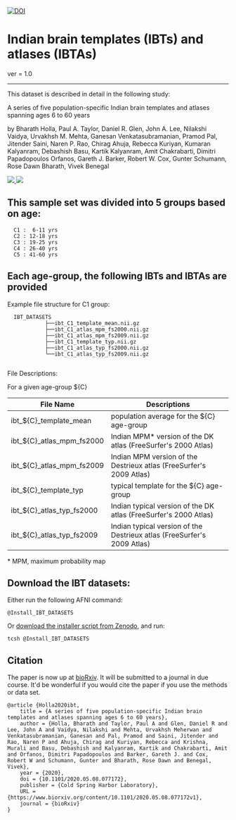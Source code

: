 
[![DOI](https://zenodo.org/badge/DOI/10.5281/zenodo.3817045.svg)](https://doi.org/10.5281/zenodo.3817045)


# Indian brain templates (IBTs) and atlases (IBTAs)

ver = 1.0

----------------------------------------------------------------------

This dataset is described in detail in the following
study:

  A series of five population-specific Indian brain templates and
  atlases spanning ages 6 to 60 years

  by Bharath Holla, Paul A. Taylor, Daniel R. Glen, John A. Lee,
  Nilakshi Vaidya, Urvakhsh M. Mehta, Ganesan Venkatasubramanian,
  Pramod Pal, Jitender Saini, Naren P. Rao, Chirag Ahuja, Rebecca
  Kuriyan, Kumaran Kalyanram, Debashish Basu, Kartik Kalyanram, Amit
  Chakrabarti, Dimitri Papadopoulos Orfanos, Gareth J. Barker, Robert
  W. Cox, Gunter Schumann, Rose Dawn Bharath, Vivek Benegal

<p>
<a href="https://www.biorxiv.org/content/10.1101/2020.05.08.077172v1">
   <img src="https://img.shields.io/badge/bioRxiv-preprint-67baea.svg" />
</a>
<a href="https://doi.org/10.1101/2020.05.08.077172">
   <img src="https://img.shields.io/badge/DOI-10.1101%2F2020.05.08.077172-informational" />
</a>	
</p>

## This sample set was divided into 5 groups based on age: #
```
  C1 :  6-11 yrs
  C2 : 12-18 yrs
  C3 : 19-25 yrs
  C4 : 26-40 yrs
  C5 : 41-60 yrs
  ```
	
## Each age-group, the following IBTs and IBTAs are provided #
Example file structure for C1 group:
```
  IBT_DATASETS
            ├──ibt_C1_template_mean.nii.gz
            ├──ibt_C1_atlas_mpm_fs2000.nii.gz
            ├──ibt_C1_atlas_mpm_fs2009.nii.gz
            ├──ibt_C1_template_typ.nii.gz
            ├──ibt_C1_atlas_typ_fs2000.nii.gz
            └──ibt_C1_atlas_typ_fs2009.nii.gz
            
```
File Descriptions:

For a given age-group ${C}

| File Name                   | Descriptions |
| -------------------         | ------------- |
| ibt_${C}_template_mean      | population average for the ${C} age-group  |
| ibt_${C}_atlas_mpm_fs2000   | Indian MPM* version of the DK atlas (FreeSurfer's 2000 Atlas)  |
| ibt_${C}_atlas_mpm_fs2009   | Indian MPM version of the Destrieux atlas (FreeSurfer's 2009 Atlas)  |
| ibt_${C}_template_typ       | typical template for the ${C} age-group  |
| ibt_${C}_atlas_typ_fs2000   | Indian typical version of the DK atlas (FreeSurfer's 2000 Atlas) |
| ibt_${C}_atlas_typ_fs2009   | Indian typical version of the Destrieux atlas (FreeSurfer's 2009 Atlas)  |

\* MPM, maximum probability map


## Download the IBT datasets:

Either run the following AFNI command:

```
@Install_IBT_DATASETS
```
Or [download the installer script from Zenodo](https://zenodo.org/record/3817045/files/hollabharath/IndiaBrainTemplates-v1.0.0.zip), and run:

```
tcsh @Install_IBT_DATASETS
```

## Citation

The paper is now up at [bioRxiv](https://www.biorxiv.org/content/10.1101/2020.05.08.077172v1). It will be submitted to a journal in due course. It'd be wonderful if you would cite the paper if you use the methods or data set.
```
@article {Holla2020ibt,
	title = {A series of five population-specific Indian brain templates and atlases spanning ages 6 to 60 years},
	author = {Holla, Bharath and Taylor, Paul A and Glen, Daniel R and Lee, John A and Vaidya, Nilakshi and Mehta, Urvakhsh Meherwan and Venkatasubramanian, Ganesan and Pal, Pramod and Saini, Jitender and Rao, Naren P and Ahuja, Chirag and Kuriyan, Rebecca and Krishna, Murali and Basu, Debashish and Kalyanram, Kartik and Chakrabarti, Amit and Orfanos, Dimitri Papadopoulos and Barker, Gareth J. and Cox, Robert W and Schumann, Gunter and Bharath, Rose Dawn and Benegal, Vivek},
	year = {2020},
	doi = {10.1101/2020.05.08.077172},
	publisher = {Cold Spring Harbor Laboratory},
	URL = {https://www.biorxiv.org/content/10.1101/2020.05.08.077172v1},
	journal = {bioRxiv}
}
```


		
